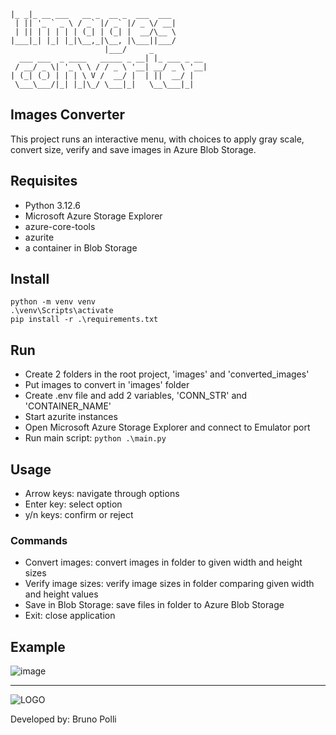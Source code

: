 ```
|_ _|_ __ ___   __ _  __ _  ___  ___        
 | || '_ ` _ \ / _` |/ _` |/ _ \/ __|       
 | || | | | | | (_| | (_| |  __/\__ \       
|___|_| |_| |_|\__,_|\__, |\___||___/       
                     |___/     _            
  ___ ___  _ ____   _____ _ __| |_ ___ _ __ 
 / __/ _ \| '_ \ \ / / _ \ '__| __/ _ \ '__|
| (_| (_) | | | \ V /  __/ |  | ||  __/ |   
 \___\___/|_| |_|\_/ \___|_|   \__\___|_|
```

## Images Converter
This project runs an interactive menu, with choices to apply gray scale, convert size, verify and save images in Azure Blob Storage.  

## Requisites
* Python 3.12.6
* Microsoft Azure Storage Explorer
* azure-core-tools
* azurite
* a container in Blob Storage

## Install
```
python -m venv venv  
.\venv\Scripts\activate
pip install -r .\requirements.txt
```

## Run
* Create 2 folders in the root project, 'images' and 'converted_images'
* Put images to convert in 'images' folder
* Create .env file and add 2 variables, 'CONN_STR' and 'CONTAINER_NAME'
* Start azurite instances
* Open Microsoft Azure Storage Explorer and connect to Emulator port
* Run main script:
```python .\main.py```

## Usage
* Arrow keys: navigate through options 
* Enter key: select option
* y/n keys: confirm or reject

### Commands
* Convert images: convert images in folder to given width and height sizes
* Verify image sizes: verify image sizes in folder comparing given width and height values
* Save in Blob Storage: save files in folder to Azure Blob Storage
* Exit: close application

## Example
![image](https://github.com/user-attachments/assets/ea75c1fd-9156-4e9f-8dfb-ed5dd60526ac)

---

![LOGO](https://github.com/user-attachments/assets/aba18c0b-214a-4327-85db-5507e404c475)  

Developed by: Bruno Polli

